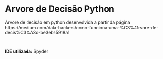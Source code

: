 # Arvore de Decisão Python
<p> Arvore de decisão em python desenvolvida a partir da página https://medium.com/data-hackers/como-funciona-uma-%C3%A1rvore-de-decis%C3%A3o-be3eba5918a1</p><br>

<b>IDE utilizada:</b> Spyder



